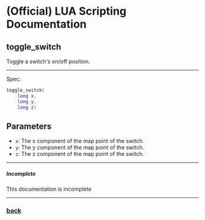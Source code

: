 
# (Official) LUA Scripting Documentation

## toggle_switch

Toggle a switch's on/off position.

___

Spec:

```lua
toggle_switch(
	long x,
	long y,
	long z)
```

## Parameters

- `x`: The x component of the map point of the switch.
- `y`: The y component of the map point of the switch.
- `z`: The z component of the map point of the switch.

___

##### Incomplete

This documentation is incomplete

___

### [back](../other)
